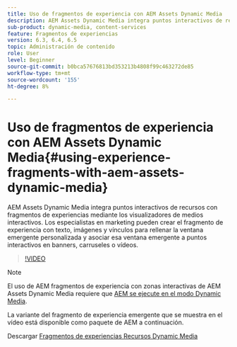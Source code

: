 ```yaml
---
title: Uso de fragmentos de experiencia con AEM Assets Dynamic Media
description: AEM Assets Dynamic Media integra puntos interactivos de recursos con fragmentos de experiencias mediante los visualizadores de medios interactivos. Los especialistas en marketing pueden crear el fragmento de experiencia con texto, imágenes y vínculos para rellenar la ventana emergente personalizada y asociar esa ventana emergente a puntos interactivos en banners, carruseles o vídeos.
sub-product: dynamic-media, content-services
feature: Fragmentos de experiencias
version: 6.3, 6.4, 6.5
topic: Administración de contenido
role: User
level: Beginner
source-git-commit: b0bca57676813bd353213b4808f99c463272de85
workflow-type: tm+mt
source-wordcount: '155'
ht-degree: 8%

---
```



# Uso de fragmentos de experiencia con AEM Assets Dynamic Media{#using-experience-fragments-with-aem-assets-dynamic-media}

AEM Assets Dynamic Media integra puntos interactivos de recursos con fragmentos de experiencias mediante los visualizadores de medios interactivos. Los especialistas en marketing pueden crear el fragmento de experiencia con texto, imágenes y vínculos para rellenar la ventana emergente personalizada y asociar esa ventana emergente a puntos interactivos en banners, carruseles o vídeos.

>[!VIDEO](https://video.tv.adobe.com/v/22115/?quality=9&learn=on)

>[!NOTE]
>
>El uso de AEM fragmentos de experiencia con zonas interactivas de AEM Assets Dynamic Media requiere que [AEM se ejecute en el modo Dynamic Media](https://docs.adobe.com/docs/es-ES/aem/6-3/administer/content/dynamic-media/config-dynamic.html).

La variante del fragmento de experiencia emergente que se muestra en el vídeo está disponible como paquete de AEM a continuación.

Descargar [Fragmentos de experiencias Recursos Dynamic Media](assets/experience-fragmentsdynamic-mediaassets-100.zip)
